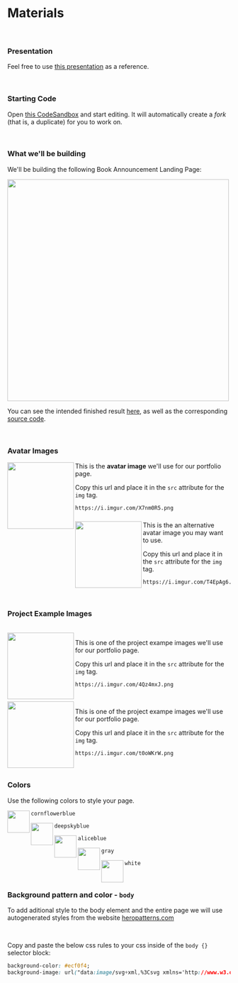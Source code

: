 # Materials

<br>

### Presentation

Feel free to use [this presentation](https://docs.google.com/presentation/d/1cdc4eMhLACA3n-Ijvb7bm114N2DjhSzrTqYY7BP-2h0/edit?usp=sharing) as a reference.



<br>

### Starting Code

Open [this CodeSandbox](https://codesandbox.io/s/webinar-portfolio-starter-code-lkzfg) and start editing. It will automatically create a *fork* (that is, a duplicate) for you to work on.



<br>

### What we'll be building

We'll be building the following Book Announcement Landing Page:

<img src="https://i.imgur.com/CyUQpik.png" width="500px">



You can see the intended finished result [here](https://shm3b.codesandbox.io/), as well as the corresponding [source code](https://codesandbox.io/s/webinar-portfolio-completed-example-shm3b).



<br>



### Avatar Images

<img align="left" width="150" height="150" src="https://i.imgur.com/X7nm0R5.png">

This is the **avatar image** we'll use for our portfolio page.

Copy this url and place it in the `src` attribute for the `img` tag.

```
https://i.imgur.com/X7nm0R5.png
```



### 

<img align="left" width="150" height="150" src="https://i.imgur.com/T4EpAg6.png">

This is the  an alternative avatar image you may want to use.

Copy this url and place it in the `src` attribute for the `img` tag.

```
https://i.imgur.com/T4EpAg6.png
```

<br>



### Project Example Images



<br>

<img align="left" width="150" src="https://i.imgur.com/4Qz4mxJ.png">

This is one of the project exampe images we'll use for our portfolio page.

Copy this url and place it in the `src` attribute for the `img` tag.

```
https://i.imgur.com/4Qz4mxJ.png
```



<br>

<img align="left" width="150" src="https://i.imgur.com/t0oWKrW.png">

This is one of the project exampe images we'll use for our portfolio page.

Copy this url and place it in the `src` attribute for the `img` tag.

```
https://i.imgur.com/t0oWKrW.png
```





<br>



### Colors

Use the following colors to style your page.

<img align="left" width="50" height="50" src="https://placehold.it/50/6495ed/ffffff?text=+">

```
cornflowerblue
```

<img align="left" width="50" height="50" src="https://placehold.it/50/00bfff/ffffff?text=+">

```
deepskyblue
```

<img align="left" width="50" height="50" src="https://placehold.it/50/f0f8ff/ffffff?text=+">

```
aliceblue
```

<img align="left" width="50" height="50" src="https://placehold.it/50/808080/ffffff?text=+">

```
gray
```



<img align="left" width="50" height="50" src="https://placehold.it/50/ffffff/ffffff?text=+">

```
white
```





<br>



### Background pattern and color - `body`

To add aditional style to the body element and the entire page we will use autogenerated styles from the website [heropatterns.com](https://www.heropatterns.com/)



<br>



Copy and paste the below css rules to your css inside of the `body {}`  selector block:

```css
background-color: #ecf0f4;
background-image: url("data:image/svg+xml,%3Csvg xmlns='http://www.w3.org/2000/svg' width='36' height='72' viewBox='0 0 36 72'%3E%3Cg fill-rule='evenodd'%3E%3Cg fill='%23d1dbe3' fill-opacity='0.4'%3E%3Cpath d='M2 6h12L8 18 2 6zm18 36h12l-6 12-6-12z'/%3E%3C/g%3E%3C/g%3E%3C/svg%3E");
```



<br>